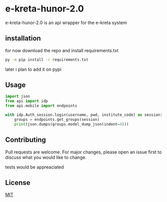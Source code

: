# e-kreta-hunor-2.0

e-kreta-hunor-2.0 is an api wrapper for the e-kreta system

## installation

for now download the repo and install requirements.txt

```bash
py -m pip install -r requirements.txt
```

later i plan to add it on pypi

## Usage

```python
import json
from api import idp
from api.mobile import endpoints

with idp.Auth_session.login(username, pwd, institute_code) as session:
    groups = endpoints.get_groups(session)
    print(json.dumps(groups.model_dump_json(indent=4)))
```

## Contributing

Pull requests are welcome. For major changes, please open an issue first
to discuss what you would like to change.

tests would be appreaciated

## License

[MIT](https://choosealicense.com/licenses/mit/)
